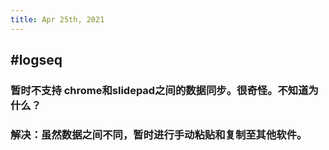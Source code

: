 ```yaml
---
title: Apr 25th, 2021
---
```


## #logseq
### 暂时不支持 chrome和slidepad之间的数据同步。很奇怪。不知道为什么？
### 解决：虽然数据之间不同，暂时进行手动粘贴和复制至其他软件。
